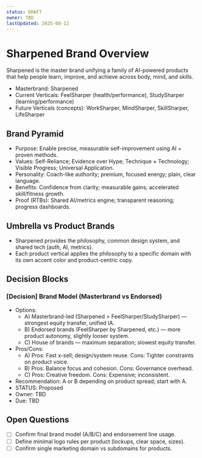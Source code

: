 ```yaml
---
status: DRAFT
owner: TBD
lastUpdated: 2025-08-12
---
```


# Sharpened Brand Overview

Sharpened is the master brand unifying a family of AI-powered products that help people learn, improve, and achieve across body, mind, and skills.

- Masterbrand: Sharpened
- Current Verticals: FeelSharper (health/performance), StudySharper (learning/performance)
- Future Verticals (concepts): WorkSharper, MindSharper, SkillSharper, LifeSharper

## Brand Pyramid

- Purpose: Enable precise, measurable self-improvement using AI + proven methods.
- Values: Self-Reliance; Evidence over Hype; Technique × Technology; Visible Progress; Universal Application.
- Personality: Coach-like authority; premium, focused energy; plain, clear language.
- Benefits: Confidence from clarity; measurable gains; accelerated skill/fitness growth.
- Proof (RTBs): Shared AI/metrics engine; transparent reasoning; progress dashboards.

## Umbrella vs Product Brands

- Sharpened provides the philosophy, common design system, and shared tech (auth, AI, metrics).
- Each product vertical applies the philosophy to a specific domain with its own accent color and product-centric copy.

## Decision Blocks

### [Decision] Brand Model (Masterbrand vs Endorsed)
- Options:
  - A) Masterbrand-led (Sharpened > FeelSharper/StudySharper) — strongest equity transfer, unified IA.
  - B) Endorsed brands (FeelSharper by Sharpened, etc.) — more product autonomy, slightly looser system.
  - C) House of brands — maximum separation; slowest equity transfer.
- Pros/Cons:
  - A) Pros: Fast x-sell; design/system reuse. Cons: Tighter constraints on product voice.
  - B) Pros: Balance focus and cohesion. Cons: Governance overhead.
  - C) Pros: Creative freedom. Cons: Expensive; inconsistent.
- Recommendation: A or B depending on product spread; start with A.
- STATUS: Proposed
- Owner: TBD
- Due: TBD

## Open Questions
- [ ] Confirm final brand model (A/B/C) and endorsement line usage.
- [ ] Define minimal logo rules per product (lockups, clear space, sizes).
- [ ] Confirm single marketing domain vs subdomains for products.
